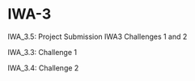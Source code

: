 # IWA-3
IWA_3.5: Project Submission IWA3 Challenges 1 and 2

IWA_3.3: Challenge 1

IWA_3.4: Challenge 2

